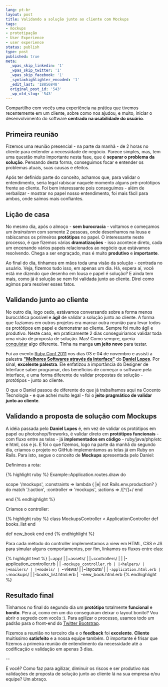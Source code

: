 ```yaml
---
lang: pt-br
layout: post
title: Validando a solução junto ao cliente com Mockups
tags:
- mockups
- prototipação
- User Experience
- user experience
status: publish
type: post
published: true
meta:
  _wpas_skip_linkedin: '1'
  _wpas_skip_twitter: '1'
  _wpas_skip_facebook: '1'
  _syntaxhighlighter_encoded: '1'
  _edit_last: '18856848'
  original_post_id: '543'
  _wp_old_slug: '543'
---
```

<p>Compartilho com vocês uma experiência na prática que tivemos recentemente em um cliente, sobre como nos ajudou, e muito, iniciar o desenvolvimento do software <strong>centrado na usabilidade do usuário</strong>.</p>

<h2>Primeira reunião</h2>
<p>Fizemos uma reunião presencial - na parte da manhã - de 2 horas no cliente para entender a necessidade de negócio. Parece simples, mas, tem uma questão muito importante nesta fase, que é <strong>separar o problema da solução</strong>. Pensando desta forma, conseguimos focar e entender os problemas atuais, suas causas e efeitos.</p>
<p>Após ter definido parte do conceito, achamos que, para validar o entendimento, seria legal rabiscar naquele momento alguns pré-protótipos frente ao cliente. Foi bem interessante pois conseguimos - além de verbalizar - mostrar no papel nosso entendimento, foi mais fácil para ambos, onde saímos mais confiantes.</p>

<h2>Lição de casa</h2>
<p>No mesmo dia, após o almoço - <strong>sem burocracia</strong> - voltamos e começamos um <em>brainstorm</em> com somente 2 pessoas, onde desenhamos na lousa e rabiscamos os primeiros <strong>protótipos</strong> no papel. O interessante neste processo, é que fizemos várias <strong>dramatizações</strong> - isso acontece direto, cada um encenando vários papeis relacionados ao negócio que estávamos resolvendo. Chega a ser engraçado, mas é muito <strong>produtivo</strong> e <strong>importante</strong>.</p>
<p>Ao final do dia, tínhamos em mãos toda uma visão da solução - centrada no usuário. Veja, fizemos tudo isso, em apenas um dia. Há, espera aí, você está me dizendo que desenho em lousa e papel é solução? E ainda tem mais, como já é solução se nem foi validada junto ao cliente. Direi como agimos para resolver esses fatos.</p>

<h2>Validando junto ao cliente</h2>
<p>No outro dia, logo cedo, estávamos conversando sobre a forma menos burocrática possível e <strong>ágil</strong> de validar a solução junto ao cliente. A forma que fazíamos em outros projetos era marcar outra reunião para levar todos os protótipos em papel e demonstrar ao cliente. Sempre foi muito ágil e produtivo. Neste caso, em praticamente 2 dias conseguiríamos validar toda uma visão de proposta de solução. Mas! Como sempre, queria <a title="Perigo na Zona de Conforto" href="https://leandroadacosta.com/2011/10/25/perigo-na-zona-de-conforto/" target="_blank">conquistar</a> algo diferente. Tinha na manga <strong>um jeito novo</strong> para testar.</p>
<p>Fui ao evento <a title="RubyConf 2011 " href="https://rubyconf2011.akitaonrails.com/" target="_blank">Ruby Conf 2011</a> nos dias 03 e 04 de novembro e assisti a palestra <strong><a title="Melhores Softwares através da Interface" href="https://www.eventials.com/rubyconfbr/recorded/M2UzZTJkMzY2MzdiNTg2NTUxNWM1MzI3NWY1YjRhMzYjIzQwMw_3D_3D" target="_blank">"Melhores Softwares através da Interface"</a></strong> do <strong><a href="https://twitter.com/danielvlopes" target="_blank">Daniel Lopes</a></strong>. Por sinal, <strong>excelente palestra</strong>. Ele enfatizou a importância do Designer de Interface saber programar, dos benefícios de começar o software pela interface, e uma forma diferente de validar propostas de solução - protótipos - junto ao cliente.</p>
<p>O que o Daniel passou de diferente do que já trabalhamos aqui na Cocento Tecnologia - e que achei muito legal - foi o <strong>jeito pragmático de validar junto ao cliente</strong>.</p>

<h2>Validando a proposta de solução com Mockups</h2>
<p>A idéia passada pelo <strong>Daniel Lopes</strong> é, em vez de validar os protótipos em papel ou photoshop/fireworks, é validar direto em <strong>protótipos funcionais</strong> - com fluxo entre as telas - já <strong>implementados em código</strong> - ruby/java/php/etc e html, css e js. E foi o que fizemos, logo na parte da manhã do segundo dia, criamos o projeto no GitHub implementamos as telas já em Ruby on Rails. Para isto, segue o conceito de <strong>Mockups</strong> apresentada pelo Daniel:</p>

Definimos a rota:

{% highlight ruby %}
Example::Application.routes.draw do

  scope '/mockups', :constraints => lambda { |e| not Rails.env.production? } do
    match '/:action', :controller => 'mockups', :actions => /[^/]+/
  end

end
{% endhighlight %}

Criamos o controller:

{% highlight ruby %}
class MockupsController < ApplicationController
  def books_list
  end

  def new_book
  end
end
{% endhighlight %}

Para cada método do controller implementamos a view em HTML, CSS e JS para simular alguns comportamentos, por fim, linkamos os fluxos entre elas:

{% highlight text %}
|~app/
| |+assets/
| |~controllers/
| | |-application_controller.rb
| | `-mockups_controller.rb
| |+helpers/
| |+mailers/
| |+models/
| `~views/
|   |~layouts/
|   | `-application.html.erb
|   `~mockups/
|     |-books_list.html.erb
|     `-new_book.html.erb
{% endhighlight %}

<h2>Resultado final</h2>
<p>Tínhamos no final do segundo dia um <strong>protótipo</strong> totalmente <strong>funcional</strong> e <strong>bonito</strong>. Pera aí, como em um dia conseguiram deixar o layout bonito? Vou abrir o segredo com vocês :). Para agilizar o processo, usamos todo um padrão para o front-end do <a title="Twitter Bootstrap" href="https://twitter.github.com/bootstrap/" target="_blank">Twitter Bootstrap</a>.</p>
<p>Fizemos a reunião no terceiro dia e o <strong>feedback</strong> foi <strong>excelente</strong>. <strong>Cliente</strong> muitíssimo <strong>satisfeito</strong> e a nossa equipe também. O importante é frisar que fizemos a primeira reunião de entendimento da necessidade até a codificação e validação em apenas 3 dias.</p>
<p>--</p>
<p>E você? Como faz para agilizar, diminuir os riscos e ser produtivo nas validações de proposta de solução junto ao cliente lá na sua empresa e/ou equipe?
Um abraço.</p>
